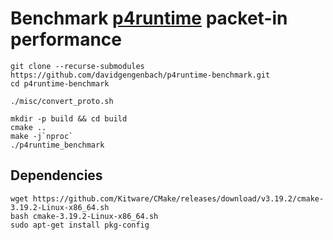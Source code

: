 # Benchmark [p4runtime](https://github.com/p4lang/p4runtime.git) packet-in performance

```
git clone --recurse-submodules https://github.com/davidgengenbach/p4runtime-benchmark.git
cd p4runtime-benchmark

./misc/convert_proto.sh

mkdir -p build && cd build
cmake ..
make -j`nproc`
./p4runtime_benchmark
```

## Dependencies

```
wget https://github.com/Kitware/CMake/releases/download/v3.19.2/cmake-3.19.2-Linux-x86_64.sh
bash cmake-3.19.2-Linux-x86_64.sh
sudo apt-get install pkg-config
```